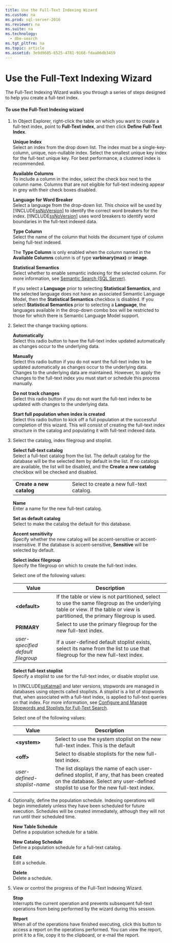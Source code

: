 ```yaml
---
title: Use the Full-Text Indexing Wizard
ms.custom: na
ms.prod: sql-server-2016
ms.reviewer: na
ms.suite: na
ms.technology: 
  - dbe-search
ms.tgt_pltfrm: na
ms.topic: article
ms.assetid: 3e9d9605-6525-4781-9168-fdaa06db3459
---
```

# Use the Full-Text Indexing Wizard
  The Full\-Text Indexing Wizard walks you through a series of steps designed to help you create a full\-text index.  
  
#### To use the Full\-Text Indexing wizard  
  
1.  In Object Explorer, right\-click the table on which you want to create a full\-text index, point to **Full\-Text index**, and then click **Define Full\-Text Index**.  
  
     **Unique Index**  
     Select an index from the drop down list. The index must be a single\-key\-column, unique, non\-nullable index. Select the smallest unique key index for the full\-text unique key. For best performance, a clustered index is recommended.  
  
     **Available Columns**  
     To include a column in the index, select the check box next to the column name. Columns that are not eligible for full\-text indexing appear in grey with their check boxes disabled.  
  
     **Language for Word Breaker**  
     Select a language from the drop\-down list. This choice will be used by [!INCLUDE[ssNoVersion](../../Token/Other/ssNoVersion_md.md)] to identify the correct word breakers for the index. [!INCLUDE[ssNoVersion](../../Token/Other/ssNoVersion_md.md)] uses word breakers to identify word boundaries in the full\-text indexed data.  
  
     **Type Column**  
     Select the name of the column that holds the document type of column being full\-text indexed.  
  
     The  **Type Column** is only enabled when the column named in the **Available Columns** column is of type **varbinary\(max\)** or **image**.  
  
     **Statistical Semantics**  
     Select whether to enable semantic indexing for the selected column. For more information, see [Semantic Search &#40;SQL Server&#41;](../../Topics/TopicNameNotContainA/Semantic-Search--SQL-Server-.md).  
  
     If you select a **Language** prior to selecting **Statistical Semantics**, and the selected language does not have an associated Semantic Language Model, then the **Statistical Semantics** checkbox is disabled. If you select **Statistical Semantics** prior to selecting a **Language**, the languages available in the drop\-down combo box will be restricted to those for which there is Semantic Language Model support.  
  
2.  Select the change tracking options.  
  
     **Automatically**  
     Select this radio button to have the full\-text index updated automatically as changes occur to the underlying data.  
  
     **Manually**  
     Select this radio button if you do not want the full\-text index to be updated automatically as changes occur to the underlying data. Changes to the underlying data are maintained. However, to apply the changes to the full\-text index you must start or schedule this process manually.  
  
     **Do not track changes**  
     Select this radio button if you do not want the full\-text index to be updated with changes to the underlying data.  
  
     **Start full population when index is created**  
     Select this radio button to kick off a full population at the successful completion of this wizard. This will consist of creating the full\-text index structure in the catalog and populating it with full\-text indexed data.  
  
3.  Select the catalog, index filegroup and stoplist.  
  
     **Select full\-text catalog**  
     Select a full\-text catalog from the list. The default catalog for the database will be the selected item by default in the list. If no catalogs are available, the list will be disabled, and the **Create a new catalog** checkbox will be checked and disabled.  
  
    |||  
    |-|-|  
    |**Create a new catalog**|Select to create a new full\-text catalog.|  
  
     **Name**  
     Enter a name for the new full\-text catalog.  
  
     **Set as default catalog**  
     Select to make the catalog the default for this database.  
  
     **Accent sensitivity**  
     Specify whether the new catalog will be accent\-sensitive or accent\-insensitive. If the database is accent\-sensitive, **Sensitive** will be selected by default.  
  
     **Select index filegroup**  
     Specify the filegroup on which to create the full\-text index.  
  
     Select one of the following values:  
  
    |Value|Description|  
    |-----------|-----------------|  
    |**\<default\>**|If the table or view is not partitioned, select to use the same filegroup as the underlying table or view. If the table or view is partitioned, the primary filegroup is used.|  
    |**PRIMARY**|Select to use the primary filegroup for the new full\-text index.|  
    |*user\-specified default filegroup*|If a user\-defined default stoplist exists, select its name from the list to use that filegroup for the new full\-text index.|  
  
     **Select full\-text stoplist**  
     Specify a stoplist to use for the full\-text index, or disable stoplist use.  
  
     In [!INCLUDE[ssKatmai](../../Token/Other/ssKatmai_md.md)] and later versions, stopwords are managed in databases using objects called stoplists. A *stoplist* is a list of stopwords that, when associated with a full\-text index, is applied to full\-text queries on that index. For more information, see [Configure and Manage Stopwords and Stoplists for Full-Text Search](../../Topics/TopicNameNotContainA/Configure-and-Manage-Stopwords-and-Stoplists-for-Full-Text-Search.md).  
  
     Select one of the following values:  
  
    |Value|Description|  
    |-----------|-----------------|  
    |**\<system\>**|Select to use the system stoplist on the new full\-text index. This is the default|  
    |**\<off\>**|Select to disable stoplists for the new full\-text index.|  
    |*user\-defined\-stoplist\-name*|The list displays the name of each user\-defined stoplist, if any, that has been created on the database. Select any user\-defined stoplist to use for the new full\-text index.|  
  
4.  Optionally, define the population schedule. Indexing operations will begin immediately unless they have been scheduled for future execution. Schedules will be created immediately, although they will not run until their scheduled time.  
  
     **New Table Schedule**  
     Define a population schedule for a table.  
  
     **New Catalog Schedule**  
     Define a population schedule for a full\-text catalog.  
  
     **Edit**  
     Edit a schedule.  
  
     **Delete**  
     Delete a schedule.  
  
5.  View or control the progress of the Full\-Text Indexing Wizard.  
  
     **Stop**  
     Interrupts the current operation and prevents subsequent full\-text operations from being performed by the wizard during this session.  
  
     **Report**  
     When all of the operations have finished executing, click this button to access a report on the operations performed. You can view the report, print it to a file, copy it to the clipboard, or e\-mail the report.  
  
  